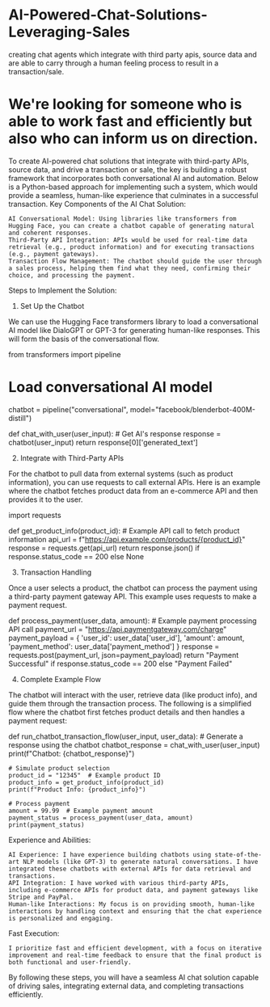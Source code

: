 # AI-Powered-Chat-Solutions-Leveraging-Sales
creating chat agents which integrate with third party apis, source data and are able to carry through a human feeling process to result in a transaction/sale.

We're looking for someone who is able to work fast and efficiently but also who can inform us on direction. 
==================
To create AI-powered chat solutions that integrate with third-party APIs, source data, and drive a transaction or sale, the key is building a robust framework that incorporates both conversational AI and automation. Below is a Python-based approach for implementing such a system, which would provide a seamless, human-like experience that culminates in a successful transaction.
Key Components of the AI Chat Solution:

    AI Conversational Model: Using libraries like transformers from Hugging Face, you can create a chatbot capable of generating natural and coherent responses.
    Third-Party API Integration: APIs would be used for real-time data retrieval (e.g., product information) and for executing transactions (e.g., payment gateways).
    Transaction Flow Management: The chatbot should guide the user through a sales process, helping them find what they need, confirming their choice, and processing the payment.

Steps to Implement the Solution:
1. Set Up the Chatbot

We can use the Hugging Face transformers library to load a conversational AI model like DialoGPT or GPT-3 for generating human-like responses. This will form the basis of the conversational flow.

from transformers import pipeline

# Load conversational AI model
chatbot = pipeline("conversational", model="facebook/blenderbot-400M-distill")

def chat_with_user(user_input):
    # Get AI's response
    response = chatbot(user_input)
    return response[0]['generated_text']

2. Integrate with Third-Party APIs

For the chatbot to pull data from external systems (such as product information), you can use requests to call external APIs. Here is an example where the chatbot fetches product data from an e-commerce API and then provides it to the user.

import requests

def get_product_info(product_id):
    # Example API call to fetch product information
    api_url = f"https://api.example.com/products/{product_id}"
    response = requests.get(api_url)
    return response.json() if response.status_code == 200 else None

3. Transaction Handling

Once a user selects a product, the chatbot can process the payment using a third-party payment gateway API. This example uses requests to make a payment request.

def process_payment(user_data, amount):
    # Example payment processing API call
    payment_url = "https://api.paymentgateway.com/charge"
    payment_payload = {
        'user_id': user_data['user_id'],
        'amount': amount,
        'payment_method': user_data['payment_method']
    }
    response = requests.post(payment_url, json=payment_payload)
    return "Payment Successful" if response.status_code == 200 else "Payment Failed"

4. Complete Example Flow

The chatbot will interact with the user, retrieve data (like product info), and guide them through the transaction process. The following is a simplified flow where the chatbot first fetches product details and then handles a payment request:

def run_chatbot_transaction_flow(user_input, user_data):
    # Generate a response using the chatbot
    chatbot_response = chat_with_user(user_input)
    print(f"Chatbot: {chatbot_response}")

    # Simulate product selection
    product_id = "12345"  # Example product ID
    product_info = get_product_info(product_id)
    print(f"Product Info: {product_info}")

    # Process payment
    amount = 99.99  # Example payment amount
    payment_status = process_payment(user_data, amount)
    print(payment_status)

Experience and Abilities:

    AI Experience: I have experience building chatbots using state-of-the-art NLP models (like GPT-3) to generate natural conversations. I have integrated these chatbots with external APIs for data retrieval and transactions.
    API Integration: I have worked with various third-party APIs, including e-commerce APIs for product data, and payment gateways like Stripe and PayPal.
    Human-like Interactions: My focus is on providing smooth, human-like interactions by handling context and ensuring that the chat experience is personalized and engaging.

Fast Execution:

    I prioritize fast and efficient development, with a focus on iterative improvement and real-time feedback to ensure that the final product is both functional and user-friendly.

By following these steps, you will have a seamless AI chat solution capable of driving sales, integrating external data, and completing transactions efficiently.
